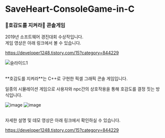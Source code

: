 # SaveHeart-ConsoleGame-in-C

### 🖤호감도를 지켜라🖤 콘솔게임

2019년 소프트웨어 경진대회 수상작입니다.
<br>
게임 영상은 아래 링크에서 볼 수 있습니다.

https://developer1248.tistory.com/15?category=844229

![슬라이드1](https://user-images.githubusercontent.com/55081331/201036020-c2c6833d-d295-4a93-b888-967a503f4cc2.PNG)

<br>
**호감도를 지켜라**는 C++로 구현한 픽셀 그래픽 콘솔 게임입니다.

일종의 시뮬레이션 게임으로 사용자와 npc간의 상호작용을 통해 호감도를 결정 짓는 방식입니다.
<br>

![image](https://user-images.githubusercontent.com/55081331/201038044-fb1c515e-4dde-4664-a23d-000a528b6358.png)
![image](https://user-images.githubusercontent.com/55081331/201038454-9367cfaa-9622-4531-894d-32be7b9b1394.png)

<br>
자세한 설명 및 데모 영상은 아래 링크에서 확인하실 수 있습니다.

https://developer1248.tistory.com/15?category=844229
